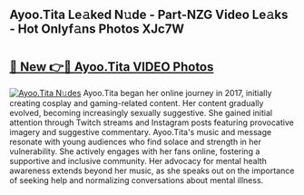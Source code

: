 ## Ayoo.Tita Le𝚊ked N𝚞de - Part-NZG Video Le𝚊ks - Hot Onlyf𝚊ns Photos XJc7W

# <h2><a href="http://ac47623.deff.icu/?id=Ayoo.Tita">🔗 New 👉🔴 Ayoo.Tita VIDEO Photos</a></h2>

[![Ayoo.Tita N𝚞des](https://i.imgur.com/rIISA9y.gif)](http://ac47623.deff.icu/?id=Ayoo.Tita)
Ayoo.Tita began her online journey in 2017, initially creating cosplay and gaming-related content. Her content gradually evolved, becoming increasingly sexually suggestive. She gained initial attention through Twitch streams and Instagram posts featuring provocative imagery and suggestive commentary. Ayoo.Tita's music and message resonate with young audiences who find solace and strength in her vulnerability. She actively engages with her fans online, fostering a supportive and inclusive community. Her advocacy for mental health awareness extends beyond her music, as she speaks out on the importance of seeking help and normalizing conversations about mental illness.
